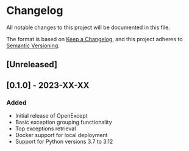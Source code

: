 # Changelog

All notable changes to this project will be documented in this file.

The format is based on [Keep a Changelog](https://keepachangelog.com/en/1.0.0/),
and this project adheres to [Semantic Versioning](https://semver.org/spec/v2.0.0.html).

## [Unreleased]

## [0.1.0] - 2023-XX-XX

### Added
- Initial release of OpenExcept
- Basic exception grouping functionality
- Top exceptions retrieval
- Docker support for local deployment
- Support for Python versions 3.7 to 3.12